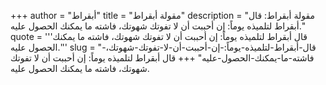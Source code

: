 +++
author = "أبقراط"
title = "مقولة أبقراط"
description = "مقولة أبقراط: قال أبقراط لتلميذه يوماً: إن أحببت أن لا تفوتك شهوتك، فاشته ما يمكنك الحصول عليه."
quote = '''قال أبقراط لتلميذه يوماً: إن أحببت أن لا تفوتك شهوتك، فاشته ما يمكنك الحصول عليه.'''
slug = "قال-أبقراط-لتلميذه-يوماً:-إن-أحببت-أن-لا-تفوتك-شهوتك،-فاشته-ما-يمكنك-الحصول-عليه"
+++
قال أبقراط لتلميذه يوماً: إن أحببت أن لا تفوتك شهوتك، فاشته ما يمكنك الحصول عليه.
